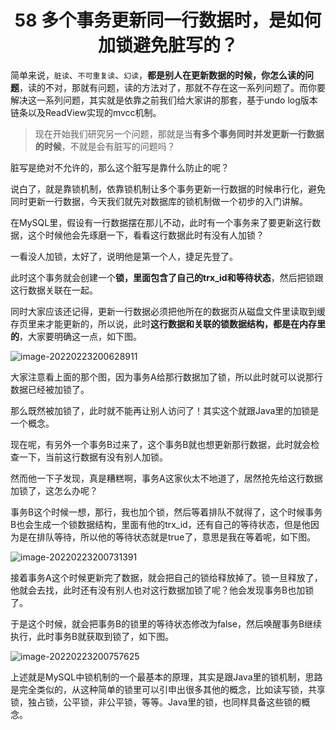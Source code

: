 <h1 align="center">58 多个事务更新同一行数据时，是如何加锁避免脏写的？</h1>



简单来说，`脏读`、`不可重复读`、`幻读`，**都是别人在更新数据的时候，你怎么读的问题**，读的不对，那就有问题，读的方法对了，那就不存在这一系列问题了。而你要解决这一系列问题，其实就是依靠之前我们给大家讲的那套，基于undo log版本链条以及ReadView实现的mvcc机制。

> 现在开始我们研究另一个问题，那就是当**有多个事务同时并发更新一行数据的时候**，不就是会有脏写的问题吗？

脏写是绝对不允许的，那么这个脏写是靠什么防止的呢？

说白了，就是靠锁机制，依靠锁机制让多个事务更新一行数据的时候串行化，避免同时更新一行数据，今天我们就先对数据库的锁机制做一个初步的入门讲解。

在MySQL里，假设有一行数据摆在那儿不动，此时有一个事务来了要更新这行数据，这个时候他会先琢磨一下，看看这行数据此时有没有人加锁？

一看没人加锁，太好了，说明他是第一个人，捷足先登了。

此时这个事务就会创建一个**锁，里面包含了自己的trx_id和等待状态**，然后把锁跟这行数据关联在一起。

同时大家应该还记得，更新一行数据必须把他所在的数据页从磁盘文件里读取到缓存页里来才能更新的，所以说，此时**这行数据和关联的锁数据结构，都是在内存里的**，大家要明确这一点，如下图。

<img src="https://studyimages.oss-cn-beijing.aliyuncs.com/img/mysql/34-63/202210201140997.png" alt="image-20220223200628911" />

大家注意看上面的那个图，因为事务A给那行数据加了锁，所以此时就可以说那行数据已经被加锁了。

那么既然被加锁了，此时就不能再让别人访问了！其实这个就跟Java里的加锁是一个概念。

现在呢，有另外一个事务B过来了，这个事务B就也想更新那行数据，此时就会检查一下，当前这行数据有没有别人加锁。

然而他一下子发现，真是糟糕啊，事务A这家伙太不地道了，居然抢先给这行数据加锁了，这怎么办呢？

事务B这个时候一想，那行，我也加个锁，然后等着排队不就得了，这个时候事务B也会生成一个锁数据结构，里面有他的trx_id，还有自己的等待状态，但是他因为是在排队等待，所以他的等待状态就是true了，意思是我在等着呢，如下图。

<img src="https://studyimages.oss-cn-beijing.aliyuncs.com/img/mysql/34-63/202210201140998.png" alt="image-20220223200731391" />

接着事务A这个时候更新完了数据，就会把自己的锁给释放掉了。锁一旦释放了，他就会去找，此时还有没有别人也对这行数据加锁了呢？他会发现事务B也加锁了。

于是这个时候，就会把事务B的锁里的等待状态修改为false，然后唤醒事务B继续执行，此时事务B就获取到锁了，如下图。

<img src="https://studyimages.oss-cn-beijing.aliyuncs.com/img/mysql/34-63/202210201140999.png" alt="image-20220223200757625" />

上述就是MySQL中锁机制的一个最基本的原理，其实是跟Java里的锁机制，思路是完全类似的，从这种简单的锁里可以引申出很多其他的概念，比如读写锁，共享锁，独占锁，公平锁，非公平锁，等等。Java里的锁，也同样具备这些锁的概念。
